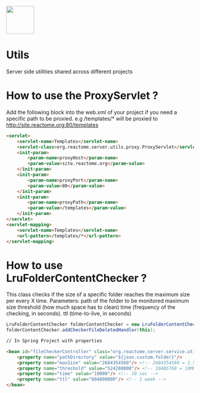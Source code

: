[<img src=https://user-images.githubusercontent.com/6883670/31999264-976dfb86-b98a-11e7-9432-0316345a72ea.png height=75 />](https://reactome.org)

# Utils
Server side utilities shared across different projects

# How to use the ProxyServlet ?

Add the following block into the web.xml of your project if you need a specific path to be proxied.
e.g /templates/* will be proxied to http://site.reactome.org:80/templates

```html
<servlet>
    <servlet-name>Templates</servlet-name>
    <servlet-class>org.reactome.server.utils.proxy.ProxyServlet</servlet-class>
    <init-param>
        <param-name>proxyHost</param-name>
        <param-value>site.reactome.org</param-value>
    </init-param>
    <init-param>
        <param-name>proxyPort</param-name>
        <param-value>80</param-value>
    </init-param>
    <init-param>
        <param-name>proxyPath</param-name>
        <param-value>/templates</param-value>
    </init-param>
</servlet>
<servlet-mapping>
    <servlet-name>Templates</servlet-name>
    <url-pattern>/templates/*</url-pattern>
</servlet-mapping>
```

# How to use LruFolderContentChecker ?

This class checks if the size of a specific folder reaches the maximum size per every X time.
Parameters: path of the folder to be monitored
            maximum size
            threshold (how much space has to clean) 
            time (frequency of the checking, in seconds).
            ttl (time-to-live, in seconds)
            
```java
LruFolderContentChecker folderContentChecker = new LruFolderContentChecker(pathDirectory, maxSize, threshold, time, ttl);
folderContentChecker.addCheckerFileDeletedHandler(this);
```

```html
// In Spring Project with properties

<bean id="fileCheckerController" class="org.reactome.server.service.utils.JSONFileCheckerController" name="FileCheckerController" destroy-method="interrupt">
    <property name="pathDirectory" value="${json.custom.folder}"/>
    <property name="maxSize" value="2684354560"/> <!-- 2684354560 = 2.5GB // 5368709120 = 5 GB // 10737418240 = 10GB -->
    <property name="threshold" value="524288000"/> <!-- 10485760 = 10MB // 524288000 = 500MB // 1073741824 = 1GB -->
    <property name="time" value="10000"/> <!-- 10 sec -->
    <property name="ttl" value="604800000"/> <!-- 1 week -->
</bean>
```
